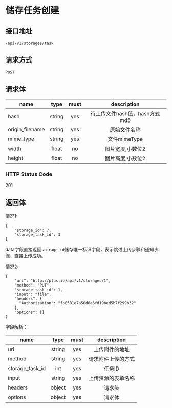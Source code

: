 # 储存任务创建

## 接口地址

```
/api/v1/storages/task
```

## 请求方式

```
POST
```

## 请求体

| name     | type     | must     | description |
|----------|:--------:|:--------:|:--------:|
| hash     | string   | yes      | 待上传文件hash值，hash方式md5 |
| origin_filename | string | yes | 原始文件名称 |
| mime_type| string   | yes      | 文件mimeType |
| width    | float    | no       | 图片宽度,小数位2 |
| height   | float    | no       | 图片高度,小数位2 |

### HTTP Status Code

201

## 返回体
情况1:
```json5
{
    "storage_id": 7,
    "storage_task_id": 3
}
```
data字段直接返回`storage_id`储存唯一标识字段，表示跳过上传步骤和通知步骤，直接上传成功。

情况2:

```json5
{
    "uri": "http://plus.io/api/v1/storages/1",
    "method": "PUT",
    "storage_task_id": 1,
    "input": "file",
    "headers": {
      "Authorization": "fb0581e7a50d8a6fd19bed5b7f299b32"
    },
    "options": []
}
```

字段解析：

| name     | type     | must     | description |
|----------|:--------:|:--------:|:--------:|
| uri      | string   | yes      | 上传附件的地址 |
| method   | string   | yes      | 请求附件上传的方式 |
| storage_task_id | int | yes    | 任务ID |
| input    | string   | yes      | 上传资源的表单名称 |
| headers  | object   | yes      | 请求头 |
| options  | object   | yes      | 请求体 |
